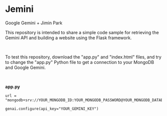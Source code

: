 # Jemini

Google Gemini + Jimin Park


This repository is intended to share a simple code sample for retrieving the Gemini API and building a website using the Flask framework.

<br/>

To test this repository, download the "app.py" and "index.html" files, and try to change the "app.py" Python file to get a connection to your MongoDB and Google Gemini.


<br/>

**app.py**

```
url = "mongodb+srv://YOUR_MONGODB_ID:YOUR_MONGODB_PASSWORD@YOUR_MONGODB_DATABASE.YOUR_MONGODB_CLUSTER.mongodb.net/"
```

```
genai.configure(api_key="YOUR_GEMINI_KEY")
```
